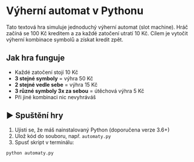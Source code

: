#  Výherní automat v Pythonu

Tato textová hra simuluje jednoduchý výherní automat (slot machine). Hráč začíná se 100 Kč kreditem a za každé zatočení utratí 10 Kč. Cílem je vytočit výherní kombinace symbolů a získat kredit zpět.

## Jak hra funguje

-  Každé zatočení stojí 10 Kč
-  **3 stejné symboly** = výhra 50 Kč
-  **2 stejné vedle sebe** = výhra 15 Kč
-  **3 různé symboly 3x za sebou** = útěchová výhra 5 Kč
-  Při jiné kombinaci nic nevyhráváš

## ▶️ Spuštění hry

1. Ujisti se, že máš nainstalovaný Python (doporučena verze 3.6+)
2. Ulož kód do souboru, např. `automaty.py`
3. Spusť skript v terminálu:

```bash
python automaty.py
